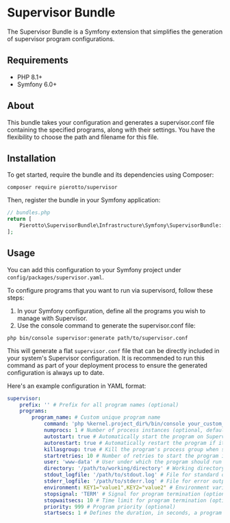 # Supervisor Bundle
The Supervisor Bundle is a Symfony extension that simplifies the generation of supervisor program configurations.

## Requirements

- PHP 8.1+
- Symfony 6.0+

## About

This bundle takes your configuration and generates a supervisor.conf file containing the specified programs, along with their settings. You have the flexibility to choose the path and filename for this file.

## Installation

To get started, require the bundle and its dependencies using Composer:

```shell
composer require pierotto/supervisor
```

Then, register the bundle in your Symfony application:

```php
// bundles.php
return [
    Pierotto\SupervisorBundle\Infrastructure\Symfony\SupervisorBundle::class => ['all' => true],
];
```

## Usage

You can add this configuration to your Symfony project under `config/packages/supervisor.yaml`.

To configure programs that you want to run via supervisord, follow these steps:

1. In your Symfony configuration, define all the programs you wish to manage with Supervisor.
2. Use the console command to generate the supervisor.conf file:

```shell
php bin/console supervisor:generate path/to/supervisor.conf
```

This will generate a flat `supervisor.conf` file that can be directly included in your system's Supervisor configuration. It is recommended to run this command as part of your deployment process to ensure the generated configuration is always up to date.

Here's an example configuration in YAML format:

```yaml
supervisor:
    prefix: '' # Prefix for all program names (optional)
    programs:
        program_name: # Custom unique program name
            command: 'php %kernel.project_dir%/bin/console your_custom_command'
            numprocs: 1 # Number of process instances (optional, default: 1)
            autostart: true # Automatically start the program on Supervisor startup (optional, default: true)
            autorestart: true # Automatically restart the program if it exits or fails (optional, default: true)
            killasgroup: true # Kill the program's process group when stopping (optional, default: true)
            startretries: 10 # Number of retries to start the program in case of failure (optional, default: 3)
            user: 'www-data' # User under which the program should run (optional)
            directory: '/path/to/working/directory' # Working directory of the program (optional)
            stdout_logfile: '/path/to/stdout.log' # File for standard output (optional)
            stderr_logfile: '/path/to/stderr.log' # File for error output (optional)
            environment: KEY1="value1",KEY2="value2" # Environment variable definitions (optional)
            stopsignal: 'TERM' # Signal for program termination (optional)
            stopwaitsecs: 10 # Time limit for program termination (optional)
            priority: 999 # Program priority (optional)
            startsecs: 1 # Defines the duration, in seconds, a program must run after starting to be considered successful (optional)
```
